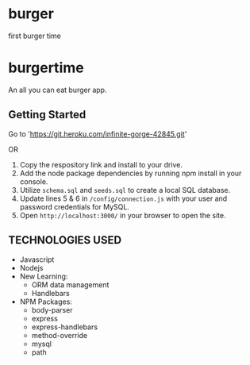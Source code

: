 # burger
first burger time
# burgertime
An all you can eat burger app.

## Getting Started

Go to 'https://git.heroku.com/infinite-gorge-42845.git'  

OR

1. Copy the respository link and install to your drive.
2. Add the node package dependencies by running npm install in your console.
3. Utilize `schema.sql` and `seeds.sql` to create a local SQL database.
4. Update lines 5 & 6 in `/config/connection.js` with your user and password credentials for MySQL.
5. Open `http://localhost:3000/` in your browser to open the site.



## TECHNOLOGIES USED
* Javascript
* Nodejs
* New Learning:
    * ORM data management
    * Handlebars
* NPM Packages:
    * body-parser
    * express
    * express-handlebars
    * method-override
    * mysql
    * path
